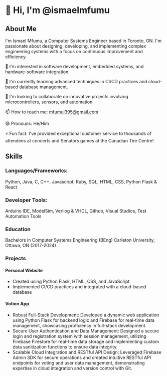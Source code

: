 # 👋 Hi, I'm @ismaelmfumu

## About Me
I'm Ismael Mfumu, a Computer Systems Engineer based in Toronto, ON. I'm passionate about designing, developing, and implementing complex engineering systems with a focus on continuous improvement and efficiency.

👀 I'm interested in software development, embedded systems, and hardware-software integration.

🌱 I'm currently learning advanced techniques in CI/CD practices and cloud-based database management.

💞️ I'm looking to collaborate on innovative projects involving microcontrollers, sensors, and automation.

📫 How to reach me: mfumui395@gmail.com

😄 Pronouns: He/Him

⚡ Fun fact: I've provided exceptional customer service to thousands of attendees at concerts and Senators games at the Canadian Tire Centre!

## Skills

### Languages/Frameworks:
 Python, Java, C, C++, Javascript, Ruby, SQL, HTML, CSS, Python Flask & React

### Developer Tools:
 Arduino IDE, ModelSim, Verilog & VHDL, Github, Visual Studios, Test Automation Tools

### Education
Bachelors in Computer Systems Engineering (BEng)
Carleton University, Ottawa, ON (2017-2024)

### Projects

#### Personal Website
- Created using Python Flask, HTML, CSS, and JavaScript
- Implemented CI/CD practices and integrated with a cloud-based database

#### Votion App
- Robust Full-Stack Development: Developed a dynamic web application using Python Flask for backend logic and Firebase for real-time data management, showcasing proficiency in full-stack development.
- Secure User Authentication and Data Management: Designed a secure login and registration system with session management, utilizing Firebase Firestore for real-time data storage and implementing custom data sanitization functions to ensure data integrity.
- Scalable Cloud Integration and RESTful API Design: Leveraged Firebase Admin SDK for secure operations and created intuitive RESTful API endpoints for voting and user data management, demonstrating expertise in cloud integration and version control with Git.




